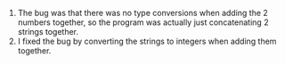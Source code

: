 1. The bug was that there was no type conversions when adding the 2 numbers together, so the program was actually just concatenating 2 strings together.
2. I fixed the bug by converting the strings to integers when adding them together.
